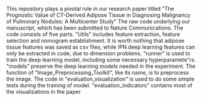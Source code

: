 This repository plays a pivotal role in our research paper titled "The Prognostic Value of CT-Derived Adipose Tissue in Diagnosing Malignancy of Pulmonary Nodules: A Multicenter Study" The raw code underlying our manuscript, which has been submitted to Nature Communications.
The code consists of five parts. "Utils" includes feature extraction, feature selection and nomogram establishment. 
It is worth nothing that adipose tissue features was saved as csv files, while IPN deep learning features can only be extracted in code, due to dimension problems.
"runner" is used to train the deep learning model, including some necessary hyperparamete"rs.
"models" preserve the deep learning models needed in the experiment.
The function of "Image_Preprocessing_Toolkit", like its name, is to preprocess the image.
The code in "evaluation_visualization" is used to do some simple tests during the training of model.
"evaluation_indicators" contains most of the visualizations in the paper
